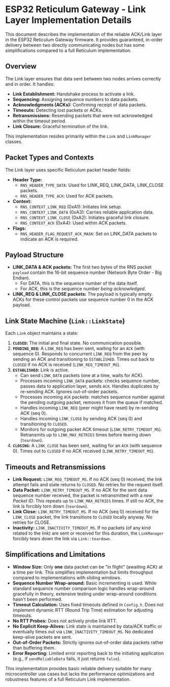 # ESP32 Reticulum Gateway - Link Layer Implementation Details

This document describes the implementation of the reliable ACK/Link layer in the ESP32 Reticulum Gateway firmware. It provides guaranteed, in-order delivery between two directly communicating nodes but has some simplifications compared to a full Reticulum implementation.

## Overview

The Link layer ensures that data sent between two nodes arrives correctly and in order. It handles:

* **Link Establishment:** Handshake process to activate a link.
* **Sequencing:** Assigning sequence numbers to data packets.
* **Acknowledgments (ACKs):** Confirming receipt of data packets.
* **Timeouts:** Detecting lost packets or ACKs.
* **Retransmissions:** Resending packets that were not acknowledged within the timeout period.
* **Link Closure:** Graceful termination of the link.

This implementation resides primarily within the `Link` and `LinkManager` classes.

## Packet Types and Contexts

The Link layer uses specific Reticulum packet header fields:

* **Header Type:**
    * `RNS_HEADER_TYPE_DATA`: Used for LINK_REQ, LINK_DATA, LINK_CLOSE packets.
    * `RNS_HEADER_TYPE_ACK`: Used for ACK packets.
* **Context:**
    * `RNS_CONTEXT_LINK_REQ` (0xA1): Initiates link setup.
    * `RNS_CONTEXT_LINK_DATA` (0xA3): Carries reliable application data.
    * `RNS_CONTEXT_LINK_CLOSE` (0xA2): Initiates graceful link closure.
    * `RNS_CONTEXT_ACK` (0xA4): Used within ACK packets.
* **Flags:**
    * `RNS_HEADER_FLAG_REQUEST_ACK_MASK`: Set on LINK_DATA packets to indicate an ACK is required.

## Payload Structure

* **LINK_DATA & ACK packets:** The first two bytes of the RNS packet `payload` contain the 16-bit sequence number (Network Byte Order - Big Endian).
    * For DATA, this is the sequence number of the data itself.
    * For ACK, this is the sequence number *being acknowledged*.
* **LINK_REQ & LINK_CLOSE packets:** The payload is typically empty. ACKs for these control packets use sequence number 0 in the ACK payload.

## Link State Machine (`Link::LinkState`)

Each `Link` object maintains a state:

1.  **`CLOSED`:** The initial and final state. No communication possible.
2.  **`PENDING_REQ`:** A `LINK_REQ` has been sent, waiting for an `ACK` (with sequence 0). Responds to concurrent `LINK_REQ` from the peer by sending an ACK and transitioning to `ESTABLISHED`. Times out back to `CLOSED` if no ACK is received (`LINK_REQ_TIMEOUT_MS`).
3.  **`ESTABLISHED`:** Link is active.
    * Can send `LINK_DATA` packets (one at a time, waits for ACK).
    * Processes incoming `LINK_DATA` packets: checks sequence number, passes data to application layer, sends `ACK`. Handles duplicates by re-sending ACK. Ignores out-of-order packets.
    * Processes incoming `ACK` packets: matches sequence number against the pending outgoing packet, removes it from the queue if matched.
    * Handles incoming `LINK_REQ` (peer might have reset) by re-sending ACK (seq 0).
    * Handles incoming `LINK_CLOSE` by sending ACK (seq 0) and transitioning to `CLOSED`.
    * Monitors for outgoing packet ACK timeout (`LINK_RETRY_TIMEOUT_MS`). Retransmits up to `LINK_MAX_RETRIES` times before tearing down (`teardown`).
4.  **`CLOSING`:** A `LINK_CLOSE` has been sent, waiting for an `ACK` (with sequence 0). Times out to `CLOSED` if no ACK received (`LINK_RETRY_TIMEOUT_MS`).

## Timeouts and Retransmissions

* **Link Request:** `LINK_REQ_TIMEOUT_MS`. If no ACK (seq 0) received, the link attempt fails and state returns to `CLOSED`. No retries for the request itself.
* **Data Packet:** `LINK_RETRY_TIMEOUT_MS`. If no ACK for the sent data sequence number received, the packet is retransmitted with a *new Packet ID*. This repeats up to `LINK_MAX_RETRIES` times. If still no ACK, the link is forcibly torn down (`teardown`).
* **Link Close:** `LINK_RETRY_TIMEOUT_MS`. If no ACK (seq 0) received for the `LINK_CLOSE` packet, the link transitions to `CLOSED` locally anyway. No retries for CLOSE.
* **Inactivity:** `LINK_INACTIVITY_TIMEOUT_MS`. If no packets (of any kind related to the link) are sent or received for this duration, the `LinkManager` forcibly tears down the link via `Link::teardown`.

## Simplifications and Limitations

* **Window Size:** Only **one** data packet can be "in flight" (awaiting ACK) at a time per link. This simplifies implementation but limits throughput compared to implementations with sliding windows.
* **Sequence Number Wrap-around:** Basic incrementing is used. While standard sequence number comparison logic handles wrap-around gracefully in theory, extensive testing under wrap-around conditions hasn't been performed.
* **Timeout Calculation:** Uses fixed timeouts defined in `Config.h`. Does not implement dynamic RTT (Round Trip Time) estimation for adjusting timeouts.
* **No RTT Probes:** Does not actively probe link RTT.
* **No Explicit Keep-Alives:** Link state is maintained by data/ACK traffic or eventually times out via `LINK_INACTIVITY_TIMEOUT_MS`. No dedicated keep-alive packets are sent.
* **Out-of-Order Packets:** Strictly ignores out-of-order data packets rather than buffering them.
* **Error Reporting:** Limited error reporting back to the initiating application (e.g., if `sendReliableData` fails, it just returns `false`).

This implementation provides basic reliable delivery suitable for many microcontroller use cases but lacks the performance optimizations and robustness features of a full Reticulum Link implementation.
